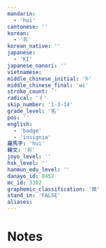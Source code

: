 ```yaml
---
mandarin:
  - 'huī'
cantonese: ''
korean:
  - '휘'
korean_native: ''
japanese:
  - 'KI'
japanese_nanori: ''
vietnamese:
middle_chinese_initial: 'h'
middle_chinese_final: 'ʉi'
stroke_count: ''
radical: '彳'
skip_number: '1-3-14'
grade_level: '名'
pos: ''
english:
  - 'badge'
  - 'insignia'
羅馬字: 'hui'
韓文: '휘'
joyo_level: ''
hsk_level: ''
hanmun_edu_level: ''
danayo_id: 8452
mc_id: 3302
graphemic_classification: '微'
stand_in: 'FALSE'
aliases:
---
```


# Notes
